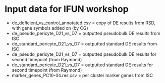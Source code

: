# Input data for IFUN workshop

* de_deficient_vs_control_annotated.csv = copy of DE results from RSD, with gene symbols added on (by CG)
* de_pseudo_pericyte_D21_vs_D7 = outputted pseudobulk DE results from ISC 
* de_standard_pericyte_D21_vs_D7 = outputted standard DE results from ISC
* de_pseudo_pericyte_D21_vs_D7 = outputted pseudobulk DE results for second timepoint (from Raymond)
* de_standard_pericyte_D21_vs_D7 = outputted standard DE results for second timepoint (from Raymond)
* marker_genes_PC10-04.res.csv = per cluster marker genes from ISC 